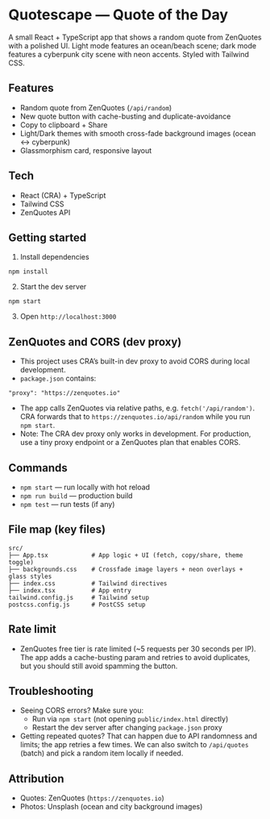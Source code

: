 # Quotescape — Quote of the Day

A small React + TypeScript app that shows a random quote from ZenQuotes with a polished UI. Light mode features an ocean/beach scene; dark mode features a cyberpunk city scene with neon accents. Styled with Tailwind CSS.

## Features
- Random quote from ZenQuotes (`/api/random`)
- New quote button with cache-busting and duplicate-avoidance
- Copy to clipboard + Share
- Light/Dark themes with smooth cross-fade background images (ocean ↔ cyberpunk)
- Glassmorphism card, responsive layout

## Tech
- React (CRA) + TypeScript
- Tailwind CSS
- ZenQuotes API

## Getting started
1) Install dependencies
```
npm install
```
2) Start the dev server
```
npm start
```
3) Open `http://localhost:3000`

## ZenQuotes and CORS (dev proxy)
- This project uses CRA’s built-in dev proxy to avoid CORS during local development.
- `package.json` contains:
```
"proxy": "https://zenquotes.io"
```
- The app calls ZenQuotes via relative paths, e.g. `fetch('/api/random')`. CRA forwards that to `https://zenquotes.io/api/random` while you run `npm start`.
- Note: The CRA dev proxy only works in development. For production, use a tiny proxy endpoint or a ZenQuotes plan that enables CORS.

## Commands
- `npm start` — run locally with hot reload
- `npm run build` — production build
- `npm test` — run tests (if any)

## File map (key files)
```
src/
├── App.tsx            # App logic + UI (fetch, copy/share, theme toggle)
├── backgrounds.css    # Crossfade image layers + neon overlays + glass styles
├── index.css          # Tailwind directives
├── index.tsx          # App entry
tailwind.config.js     # Tailwind setup
postcss.config.js      # PostCSS setup
```

## Rate limit
- ZenQuotes free tier is rate limited (~5 requests per 30 seconds per IP). The app adds a cache-busting param and retries to avoid duplicates, but you should still avoid spamming the button.

## Troubleshooting
- Seeing CORS errors? Make sure you:
  - Run via `npm start` (not opening `public/index.html` directly)
  - Restart the dev server after changing `package.json` proxy
- Getting repeated quotes? That can happen due to API randomness and limits; the app retries a few times. We can also switch to `/api/quotes` (batch) and pick a random item locally if needed.

## Attribution
- Quotes: ZenQuotes (`https://zenquotes.io`)
- Photos: Unsplash (ocean and city background images)
